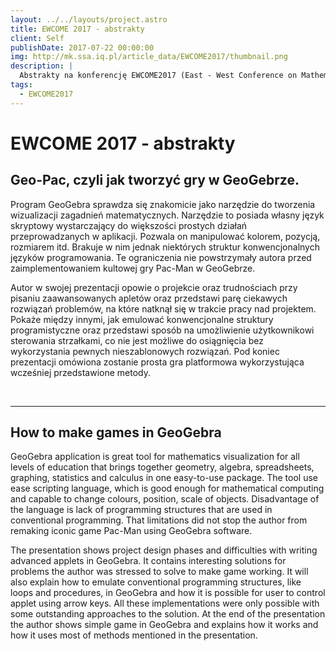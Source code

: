 ```yaml
---
layout: ../../layouts/project.astro
title: EWCOME 2017 - abstrakty
client: Self
publishDate: 2017-07-22 00:00:00
img: http://mk.ssa.iq.pl/article_data/EWCOME2017/thumbnail.png
description: |
  Abstrakty na konferencję EWCOME2017 (East - West Conference on Mathematics Education) są już gotowe i zaakceptowane. Zachęcam do lektury.
tags:
  - EWCOME2017
---
```


# EWCOME 2017 - abstrakty

## Geo-Pac, czyli jak tworzyć gry w GeoGebrze.

Program GeoGebra sprawdza się znakomicie jako narzędzie do tworzenia wizualizacji zagadnień matematycznych. Narzędzie to posiada własny język skryptowy wystarczający do większości prostych działań przeprowadzanych w aplikacji. Pozwala on manipulować kolorem, pozycją, rozmiarem itd. Brakuje w nim jednak niektórych struktur konwencjonalnych języków programowania. Te ograniczenia nie powstrzymały autora przed zaimplementowaniem kultowej gry Pac-Man w GeoGebrze.

Autor w swojej prezentacji opowie o projekcie oraz trudnościach przy pisaniu zaawansowanych apletów oraz przedstawi parę ciekawych rozwiązań problemów, na które natknął się w trakcie pracy nad projektem. Pokaże między innymi, jak emulować konwencjonalne struktury programistyczne oraz przedstawi sposób na umożliwienie użytkownikowi sterowania strzałkami, co nie jest możliwe do osiągnięcia bez wykorzystania pewnych nieszablonowych rozwiązań. Pod koniec prezentacji omówiona zostanie prosta gra platformowa wykorzystująca wcześniej przedstawione metody.

<br/>
<hr/>

## How to make games in GeoGebra

GeoGebra application is great tool for mathematics visualization for all levels of education that brings together geometry, algebra, spreadsheets, graphing, statistics and calculus in one easy-to-use package. The tool use ease scripting language, which is good enough for mathematical computing and capable to change colours, position, scale of objects. Disadvantage of the language is lack of programming structures that are used in conventional programming. That limitations did not stop the author from remaking iconic game Pac-Man using GeoGebra software.

The presentation shows project design phases and difficulties with writing advanced applets in GeoGebra. It contains interesting solutions for problems the author was stressed to solve to make game working. It will also explain how to emulate conventional programming structures, like loops and procedures, in GeoGebra and how it is possible for user to control applet using arrow keys. All these implementations were only possible with some outstanding approaches to the solution. At the end of the presentation the author shows simple game in GeoGebra and explains how it works and how it uses most of methods mentioned in the presentation.
